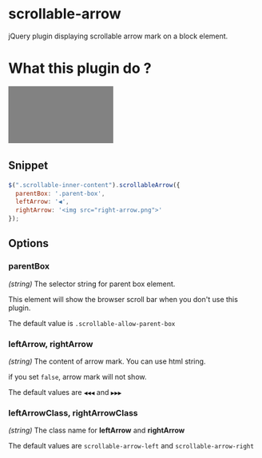 scrollable-arrow
================

jQuery plugin displaying scrollable arrow mark on a block element.

# What this plugin do ?
![alt screenshot](https://github.com/bugcloud/scrollable-arrow/raw/master/screenshot.gif "ScreenShot")

## Snippet

```javascript
$(".scrollable-inner-content").scrollableArrow({
  parentBox: '.parent-box',
  leftArrow: '◀',
  rightArrow: '<img src="right-arrow.png">'
});
```

## Options

### parentBox
_(string)_ The selector string for parent box element.

This element will show the browser scroll bar when you don't use this plugin.

The default value is ```.scrollable-allow-parent-box```


### leftArrow, rightArrow
_(string)_ The content of arrow mark. You can use html string.

if you set ```false```, arrow mark will not show.

The default values are ```◀◀◀``` and ```▶▶▶```


### leftArrowClass, rightArrowClass
_(string)_ The class name for **leftArrow** and **rightArrow**

The default values are ```scrollable-arrow-left``` and ```scrollable-arrow-right```
